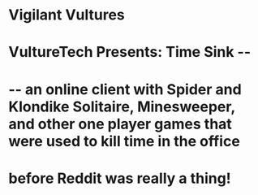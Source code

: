 # Vigilant Vultures
# VultureTech Presents: Time Sink --
# -- an online client with Spider and Klondike Solitaire, Minesweeper, and other one player games that were used to kill time in the office 
# before Reddit was really a thing!